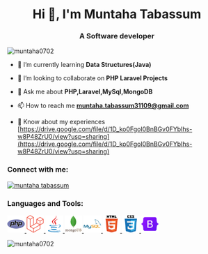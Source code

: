 <h1 align="center">Hi 👋, I'm Muntaha Tabassum</h1>
<h3 align="center">A Software developer</h3>

<p align="left"> <img src="https://komarev.com/ghpvc/?username=muntaha0702&label=Profile%20views&color=0e75b6&style=flat" alt="muntaha0702" /> </p>

- 🌱 I’m currently learning **Data Structures(Java)**

- 👯 I’m looking to collaborate on **PHP Laravel Projects**

- 💬 Ask me about **PHP,Laravel,MySql,MongoDB**

- 📫 How to reach me **muntaha.tabassum31109@gmail.com**

- 📄 Know about my experiences [https://drive.google.com/file/d/1D_ko0Fgol0BnBGv0FYbIhs-w8P48ZrU0/view?usp=sharing](https://drive.google.com/file/d/1D_ko0Fgol0BnBGv0FYbIhs-w8P48ZrU0/view?usp=sharing)

<h3 align="left">Connect with me:</h3>
<p align="left">
<a href="https://linkedin.com/in/muntaha tabassum" target="blank"><img align="center" src="https://raw.githubusercontent.com/rahuldkjain/github-profile-readme-generator/master/src/images/icons/Social/linked-in-alt.svg" alt="muntaha tabassum" height="30" width="40" /></a>
</p>

<h3 align="left">Languages and Tools:</h3>
<p align="left">
  <a href="https://www.php.net" target="_blank" rel="noreferrer">
    <img src="https://raw.githubusercontent.com/devicons/devicon/master/icons/php/php-original.svg" alt="PHP" width="40" height="40"/>
  </a>
  <a href="https://laravel.com" target="_blank" rel="noreferrer">
    <img src="https://raw.githubusercontent.com/devicons/devicon/master/icons/laravel/laravel-original.svg" alt="Laravel" width="40" height="40"/>
  </a>
  <a href="https://www.java.com" target="_blank" rel="noreferrer">
    <img src="https://raw.githubusercontent.com/devicons/devicon/master/icons/java/java-original.svg" alt="Java" width="40" height="40"/>
  </a>
  <a href="https://www.mongodb.com" target="_blank" rel="noreferrer">
    <img src="https://raw.githubusercontent.com/devicons/devicon/master/icons/mongodb/mongodb-original-wordmark.svg" alt="MongoDB" width="40" height="40"/>
  </a>
  <a href="https://www.mysql.com" target="_blank" rel="noreferrer">
    <img src="https://raw.githubusercontent.com/devicons/devicon/master/icons/mysql/mysql-original-wordmark.svg" alt="MySQL" width="40" height="40"/>
  </a>
  <a href="https://www.w3.org/html/" target="_blank" rel="noreferrer">
    <img src="https://raw.githubusercontent.com/devicons/devicon/master/icons/html5/html5-original-wordmark.svg" alt="HTML5" width="40" height="40"/>
  </a>
  <a href="https://www.w3.org/Style/CSS/" target="_blank" rel="noreferrer">
    <img src="https://raw.githubusercontent.com/devicons/devicon/master/icons/css3/css3-original-wordmark.svg" alt="CSS3" width="40" height="40"/>
  </a>
  <a href="https://getbootstrap.com" target="_blank" rel="noreferrer">
    <img src="https://raw.githubusercontent.com/devicons/devicon/master/icons/bootstrap/bootstrap-original.svg" alt="Bootstrap" width="40" height="40"/>
  </a>
</p>


<p><img align="left" src="https://github-readme-stats.vercel.app/api/top-langs?username=muntaha0702&show_icons=true&locale=en&layout=compact" alt="muntaha0702" /></p>
